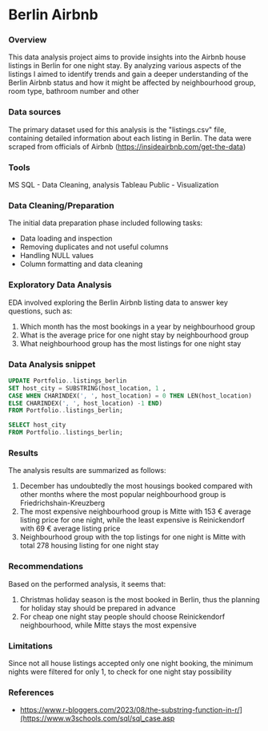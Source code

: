 # Berlin Airbnb

### Overview

This data analysis project aims to provide insights into the Airbnb house listings in Berlin for one night stay. By analyzing various aspects of the listings I aimed to identify trends and gain a deeper understanding of the Berlin Airbnb status and how it might be affected by neighbourhood group, room type, bathroom number and other 

### Data sources

The primary dataset used for this analysis is the "listings.csv" file, containing detailed information about each listing in Berlin. The data were scraped from officials of Airbnb (https://insideairbnb.com/get-the-data)

### Tools

MS SQL - Data Cleaning, analysis 
Tableau Public - Visualization

### Data Cleaning/Preparation

The initial data preparation phase included following tasks:

- Data loading and inspection
- Removing duplicates and not useful columns
- Handling NULL values
- Column formatting and data cleaning

### Exploratory Data Analysis

EDA involved exploring the Berlin Airbnb listing data to answer key questions, such as:

1. Which month has the most bookings in a year by neighbourhood group 
2. What is the average price for one night stay by neighbourhood group
3. What neighbourhood group has the most listings for one night stay

### Data Analysis snippet

``` sql
UPDATE Portfolio..listings_berlin
SET host_city = SUBSTRING(host_location, 1 ,
CASE WHEN CHARINDEX(', ', host_location) = 0 THEN LEN(host_location) 
ELSE CHARINDEX(', ', host_location) -1 END) 
FROM Portfolio..listings_berlin;

SELECT host_city
FROM Portfolio..listings_berlin;
```

### Results

The analysis results are summarized as follows:
1. December has undoubtedly the most housings booked compared with other months where the most popular neighbourhood group is Friedrichshain-Kreuzberg
2. The most expensive neighbourhood group is Mitte with 153 € average listing price for one night, while the least expensive is Reinickendorf with 69 € average listing price
3. Neighbourhood group with the top listings for one night is Mitte with total 278 housing listing for one night stay

### Recommendations

Based on the performed analysis, it seems that:

1. Christmas holiday season is the most booked in Berlin, thus the planning for holiday stay should be prepared in advance
2. For cheap one night stay people should choose Reinickendorf neighbourhood, while Mitte stays the most expensive

### Limitations

Since not all house listings accepted only one night booking, the minimum nights were filtered for only 1, to check for one night stay possibility

### References

- https://www.r-bloggers.com/2023/08/the-substring-function-in-r/](https://www.w3schools.com/sql/sql_case.asp
